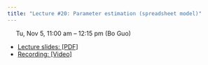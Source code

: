 ```yaml
---
title: "Lecture #20: Parameter estimation (spreadsheet model)"
---
```


&nbsp;&nbsp;&nbsp;&nbsp;&nbsp;Tu, Nov 5, 11:00 am – 12:15 pm (Bo Guo)

- [Lecture slides: [PDF]]() 
- [Recording: [Video]]()
